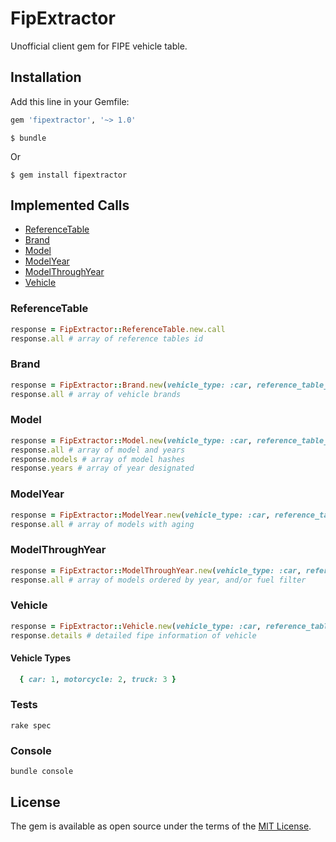 # FipExtractor

Unofficial client gem for FIPE vehicle table.

## Installation

Add this line in your Gemfile:

```ruby
gem 'fipextractor', '~> 1.0'
```

    $ bundle

Or

    $ gem install fipextractor

## Implemented Calls

- [ReferenceTable](#referencetable)
- [Brand](#brand)
- [Model](#Model)
- [ModelYear](#modelyear)
- [ModelThroughYear](#modelthroughyear)
- [Vehicle](#vehicle)

### ReferenceTable

```ruby
response = FipExtractor::ReferenceTable.new.call
response.all # array of reference tables id
```

### Brand

```ruby
response = FipExtractor::Brand.new(vehicle_type: :car, reference_table_id: 66).call
response.all # array of vehicle brands
```

### Model

```ruby
response = FipExtractor::Model.new(vehicle_type: :car, reference_table_id: 66, brand_id: 44).call
response.all # array of model and years
response.models # array of model hashes
response.years # array of year designated
```

### ModelYear

```ruby
response = FipExtractor::ModelYear.new(vehicle_type: :car, reference_table_id: 66, brand_id: 44, model_id: 1878).call
response.all # array of models with aging
```

### ModelThroughYear

```ruby
response = FipExtractor::ModelThroughYear.new(vehicle_type: :car, reference_table_id: 66, brand_id: 44, year: 1999, fuel: 1).call
response.all # array of models ordered by year, and/or fuel filter
```

### Vehicle

```ruby
response = FipExtractor::Vehicle.new(vehicle_type: :car, reference_table_id: 237, brand_id: 59, model_id: 2365, year: 1999, fuel: 3).call
response.details # detailed fipe information of vehicle
```

#### Vehicle Types

```ruby
  { car: 1, motorcycle: 2, truck: 3 }
```

### Tests

`rake spec`

### Console

`bundle console`

## License

The gem is available as open source under the terms of the [MIT License](https://opensource.org/licenses/MIT).
